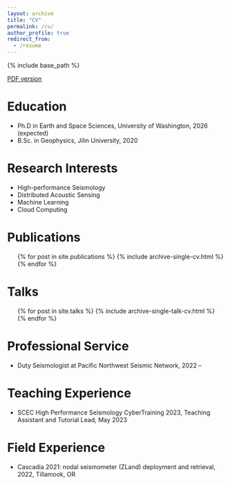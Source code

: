 ```yaml
---
layout: archive
title: "CV"
permalink: /cv/
author_profile: true
redirect_from:
  - /resume
---
```


{% include base_path %}

[PDF version](http://niyiyu.github.io/files/CV_Yiyu_Ni.pdf)

Education
======
* Ph.D in Earth and Space Sciences, University of Washington, 2026 (expected)
* B.Sc. in Geophysics, Jilin University, 2020

Research Interests
======
* High-performance Seismology
* Distributed Acoustic Sensing
* Machine Learning
* Cloud Computing

Publications
======
  <ul>{% for post in site.publications %}
    {% include archive-single-cv.html %}
  {% endfor %}</ul>
  
Talks
======
  <ul>{% for post in site.talks %}
    {% include archive-single-talk-cv.html %}
  {% endfor %}</ul>
  
Professional Service
======
* Duty Seismologist at Pacific Northwest Seismic Network, 2022 – 

Teaching Experience
======
*	SCEC High Performance Seismology CyberTraining 2023, Teaching Assistant and Tutorial Lead, May 2023

Field Experience
======
*	Cascadia 2021: nodal seismometer (ZLand) deployment and retrieval, 2022, Tillamook, OR


